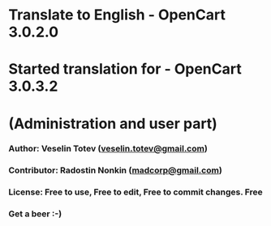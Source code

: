 # Translate to English - OpenCart 3.0.2.0
# Started translation for - OpenCart 3.0.3.2
# (Administration and user part)
### Author: Veselin Totev (veselin.totev@gmail.com)
### Contributor: Radostin Nonkin (madcorp@gmail.com)
### License: Free to use, Free to edit, Free to commit changes. Free
### Get a beer :-) 
